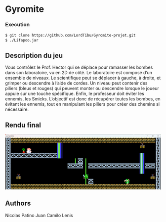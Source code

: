 # Gyromite

### Execution

```
$ git clone https://github.com/LordTibu/Gyromite-projet.git
$ ./Lifapoo.jar
```

## Description du jeu

Vous contrôlez le Prof. Hector qui se déplace pour ramasser les bombes
dans son laboratoire, vu en 2D de côté. Le laboratoire est composé d’un
ensemble de niveaux. Le scientifique peut se déplacer à gauche, à droite,
et grimper ou descendre à l’aide de cordes. Un niveau peut contenir des
piliers (bleus et rouges) qui peuvent monter ou descendre lorsque le
joueur appuie sur une touche spécifique. Enfin, le professeur doit éviter
les ennemis, les Smicks. L’objectif est donc de récupérer toutes les
bombes, en évitant les ennemis, tout en manipulant les piliers pour créer
des chemins si nécessaire.

## Rendu final
![gyro](https://github.com/LordTibu/Gyromite-projet/blob/main/Images/gyro.png?raw=true)

## Authors 
Nicolas Patino
Juan Camilo Lenis



